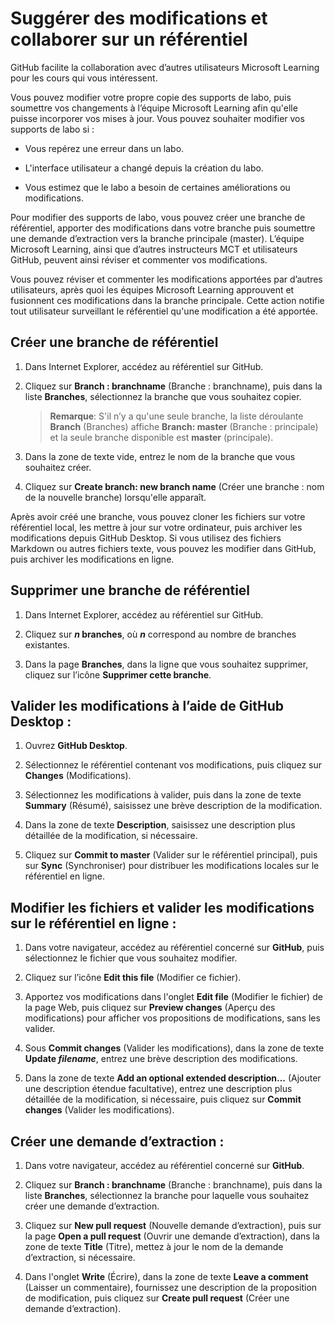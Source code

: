 # Suggérer des modifications et collaborer sur un référentiel

GitHub facilite la collaboration avec d’autres utilisateurs Microsoft Learning pour les cours qui vous intéressent. 

Vous pouvez modifier votre propre copie des supports de labo, puis soumettre vos changements à l’équipe Microsoft Learning afin qu'elle puisse incorporer vos mises à jour. Vous pouvez souhaiter modifier vos supports de labo si :

- Vous repérez une erreur dans un labo. 

- L'interface utilisateur a changé depuis la création du labo. 

- Vous estimez que le labo a besoin de certaines améliorations ou modifications.

Pour modifier des supports de labo, vous pouvez créer une branche de référentiel, apporter des modifications dans votre branche puis soumettre une demande d’extraction vers la branche principale (master). L’équipe Microsoft Learning, ainsi que d’autres instructeurs MCT et utilisateurs GitHub, peuvent ainsi réviser et commenter vos modifications. 

Vous pouvez réviser et commenter les modifications apportées par d’autres utilisateurs, après quoi les équipes Microsoft Learning approuvent et fusionnent ces modifications dans la branche principale. Cette action notifie tout utilisateur surveillant le référentiel qu'une modification a été apportée.

## Créer une branche de référentiel

1.	Dans Internet Explorer, accédez au référentiel sur GitHub.

1.	Cliquez sur **Branch : branchname** (Branche : branchname), puis dans la liste **Branches**, sélectionnez la branche que vous souhaitez copier.

    > **Remarque**:	S'il n’y a qu'une seule branche, la liste déroulante **Branch** (Branches) affiche **Branch: master** (Branche : principale) et la seule branche disponible est **master** (principale).

3.	Dans la zone de texte vide, entrez le nom de la branche que vous souhaitez créer.

4.	Cliquez sur **Create branch: new branch name** (Créer une branche : nom de la nouvelle branche) lorsqu'elle apparaît.

Après avoir créé une branche, vous pouvez cloner les fichiers sur votre référentiel local, les mettre à jour sur votre ordinateur, puis archiver les modifications depuis GitHub Desktop. Si vous utilisez des fichiers Markdown ou autres fichiers texte, vous pouvez les modifier dans GitHub, puis archiver les modifications en ligne.

## Supprimer une branche de référentiel

1.	Dans Internet Explorer, accédez au référentiel sur GitHub.

2.	Cliquez sur ***n* branches**, où ***n*** correspond au nombre de branches existantes.

3.	Dans la page **Branches**, dans la ligne que vous souhaitez supprimer, cliquez sur l’icône **Supprimer cette branche**.

## Valider les modifications à l’aide de GitHub Desktop :

1.	Ouvrez **GitHub Desktop**.

2.	Sélectionnez le référentiel contenant vos modifications, puis cliquez sur **Changes** (Modifications).

3.	Sélectionnez les modifications à valider, puis dans la zone de texte **Summary** (Résumé), saisissez une brève description de la modification.

4.	Dans la zone de texte **Description**, saisissez une description plus détaillée de la modification, si nécessaire.

5.	Cliquez sur **Commit to master** (Valider sur le référentiel principal), puis sur **Sync** (Synchroniser) pour distribuer les modifications locales sur le référentiel en ligne.

## Modifier les fichiers et valider les modifications sur le référentiel en ligne :

1.	Dans votre navigateur, accédez au référentiel concerné sur **GitHub**, puis sélectionnez le fichier que vous souhaitez modifier.

2.	Cliquez sur l’icône **Edit this file** (Modifier ce fichier).

3.	Apportez vos modifications dans l'onglet **Edit file** (Modifier le fichier) de la page Web, puis cliquez sur **Preview changes** (Aperçu des modifications) pour afficher vos propositions de modifications, sans les valider.

4.	Sous **Commit changes** (Valider les modifications), dans la zone de texte **Update *filename***, entrez une brève description des modifications.

5.	Dans la zone de texte **Add an optional extended description...** (Ajouter une description étendue facultative), entrez une description plus détaillée de la modification, si nécessaire, puis cliquez sur **Commit changes** (Valider les modifications).

## Créer une demande d’extraction :

1.	Dans votre navigateur, accédez au référentiel concerné sur **GitHub**.

2.	Cliquez sur **Branch : branchname** (Branche : branchname), puis dans la liste **Branches**, sélectionnez la branche pour laquelle vous souhaitez créer une demande d’extraction.

3.	Cliquez sur **New pull request** (Nouvelle demande d’extraction), puis sur la page **Open a pull request** (Ouvrir une demande d’extraction), dans la zone de texte **Title** (Titre), mettez à jour le nom de la demande d’extraction, si nécessaire.

4.	Dans l'onglet **Write** (Écrire), dans la zone de texte **Leave a comment** (Laisser un commentaire), fournissez une description de la proposition de modification, puis cliquez sur **Create pull request** (Créer une demande d’extraction).
